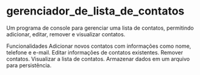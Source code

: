 # gerenciador_de_lista_de_contatos

Um programa de console para gerenciar uma lista de contatos, permitindo adicionar, editar, remover e visualizar contatos.

Funcionalidades
Adicionar novos contatos com informações como nome, telefone e e-mail.
Editar informações de contatos existentes.
Remover contatos.
Visualizar a lista de contatos.
Armazenar dados em um arquivo para persistência.

